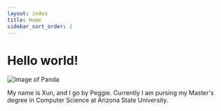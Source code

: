 ```yaml
---
layout: index
title: Home
sidebar_sort_order: 1
---
```


# Hello world!

![Image of Panda](https://res.cloudinary.com/peggiexplode/image/upload/w_1000,ar_16:9,c_fill,g_auto,e_sharpen/v1631814987/YelpCamp/3000_agbszs.jpg)

My name is Xun, and I go by Peggie. Currently I am pursing my Master's degree in Computer Science at Arizona State University.
